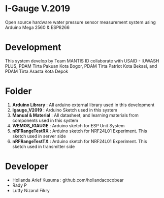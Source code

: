 # I-Gauge V.2019
Open source hardware water pressure sensor measurement system using Arduino Mega 2560 & ESP8266

# Development
This system develop by Team MANTIS ID collaborate with USAID - IUWASH PLUS, PDAM Tirta Pakuan Kota Bogor, PDAM Tirta Patriot Kota Bekasi, and PDAM Tirta Asasta Kota Depok

# Folder
1. **Arduino Library** : All arduino external library used in this development
2. **Igauge_V2019** : Arduino Sketch used in this system
3. **Manual & Material** : All datasheet, and learning materials from components used in this system
4. **WEMOS_IGAUGE** : Arduino sketch for ESP Unit System
5. **nRFRangeTestRX** : Arduino sketch for NRF24L01 Experiment. This sketch used in server side
6. **nRFRangeTestTX** : Arduino sketch for NRF24L01 Experiment. This sketch used in transmitter side

# Developer
- Hollanda Arief Kusuma : github.com/hollandacocobear
- Rady P
- Lutfy Nizarul Fikry

